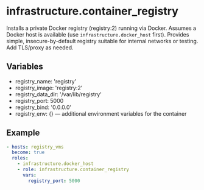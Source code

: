 # infrastructure.container_registry

Installs a private Docker registry (registry:2) running via Docker. Assumes a Docker host is available (use `infrastructure.docker_host` first). Provides simple, insecure-by-default registry suitable for internal networks or testing. Add TLS/proxy as needed.

## Variables
- registry_name: 'registry'
- registry_image: 'registry:2'
- registry_data_dir: '/var/lib/registry'
- registry_port: 5000
- registry_bind: '0.0.0.0'
- registry_env: {} — additional environment variables for the container

## Example
```yaml
- hosts: registry_vms
  become: true
  roles:
    - infrastructure.docker_host
    - role: infrastructure.container_registry
      vars:
        registry_port: 5000
```
